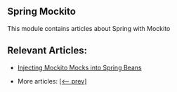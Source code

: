 ## Spring Mockito

This module contains articles about Spring with Mockito

## Relevant Articles:

- [Injecting Mockito Mocks into Spring Beans](docs/Mockito_Spring_InjectingMocks.md)

- More articles: [[<-- prev]](../testing-mockito-simple/README.md)
